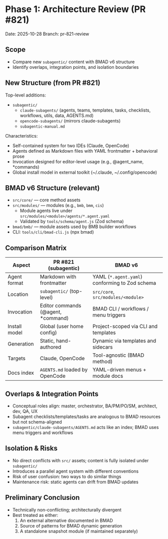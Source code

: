 # Phase 1: Architecture Review (PR #821)

Date: 2025-10-28
Branch: pr-821-review

## Scope

- Compare new `subagentic/` content with BMAD v6 structure
- Identify overlaps, integration points, and isolation boundaries

## New Structure (from PR #821)

Top-level additions:

- `subagentic/`
  - `claude-subagents/` (agents, teams, templates, tasks, checklists, workflows, utils, data, AGENTS.md)
  - `opencode-subagents/` (mirrors claude-subagents)
  - `subagentic-manual.md`

Characteristics:

- Self-contained system for two IDEs (Claude, OpenCode)
- Agents defined as Markdown files with YAML frontmatter + behavioral prose
- Invocation designed for editor-level usage (e.g., @agent_name, \*commands)
- Global install model in external toolkit (~/.claude, ~/.config/opencode)

## BMAD v6 Structure (relevant)

- `src/core/` — core method assets
- `src/modules/` — modules (e.g., `bmb`, `bmm`, `cis`)
  - Module agents live under `src/modules/<module>/agents/*.agent.yaml`
  - Validated by `tools/schema/agent.js` (Zod schema)
- `bmad/bmb/` — module assets used by BMB builder workflows
- CLI: `tools/cli/bmad-cli.js` (npx bmad)

## Comparison Matrix

| Aspect        | PR #821 (subagentic)                | BMAD v6                                        |
| ------------- | ----------------------------------- | ---------------------------------------------- |
| Agent format  | Markdown with frontmatter           | YAML (`*.agent.yaml`) conforming to Zod schema |
| Location      | `subagentic/` (top-level)           | `src/core`, `src/modules/<module>`             |
| Invocation    | Editor commands (@agent, \*command) | BMAD CLI / workflows / menu triggers           |
| Install model | Global (user home config)           | Project-scoped via CLI and templates           |
| Generation    | Static, hand-authored               | Dynamic via templates and sidecars             |
| Targets       | Claude, OpenCode                    | Tool-agnostic (BMAD method)                    |
| Docs index    | `AGENTS.md` loaded by OpenCode      | YAML-driven menus + module docs                |

## Overlaps & Integration Points

- Conceptual roles align: master, orchestrator, BA/PM/PO/SM, architect, dev, QA, UX
- Subagent checklists/templates/tasks are analogous to BMAD resources but not schema-aligned
- `subagentic/claude-subagents/AGENTS.md` acts like an index; BMAD uses menu triggers and workflows

## Isolation & Risks

- No direct conflicts with `src/` assets; content is fully isolated under `subagentic/`
- Introduces a parallel agent system with different conventions
- Risk of user confusion: two ways to do similar things
- Maintenance risk: static agents can drift from BMAD updates

## Preliminary Conclusion

- Technically non-conflicting; architecturally divergent
- Best treated as either:
  1. An external alternative documented in BMAD
  2. Source of patterns for BMAD dynamic generation
  3. A standalone snapshot module (if maintained separately)
